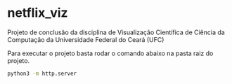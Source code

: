 # netflix_viz

Projeto de conclusão da disciplina de Visualização Científica de Ciência da Computação da Universidade Federal do Ceará (UFC)

Para executar o projeto basta rodar o comando abaixo na pasta raiz do projeto.

```sh
python3 -m http.server
```
